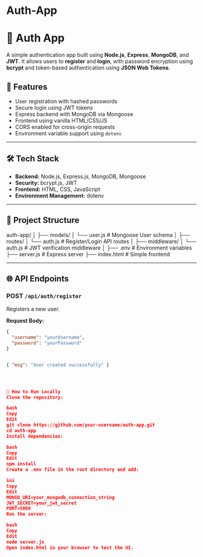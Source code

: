 # Auth-App
# 🔐 Auth App

A simple authentication app built using **Node.js**, **Express**, **MongoDB**, and **JWT**. It allows users to **register** and **login**, with password encryption using **bcrypt** and token-based authentication using **JSON Web Tokens**.

## 🚀 Features

- User registration with hashed passwords
- Secure login using JWT tokens
- Express backend with MongoDB via Mongoose
- Frontend using vanilla HTML/CSS/JS
- CORS enabled for cross-origin requests
- Environment variable support using `dotenv`

---

## 🛠️ Tech Stack

- **Backend:** Node.js, Express.js, MongoDB, Mongoose
- **Security:** bcrypt.js, JWT
- **Frontend:** HTML, CSS, JavaScript
- **Environment Management:** dotenv

---

## 📁 Project Structure

auth-app/ │ ├── models/ │ └── user.js # Mongoose User schema │ ├── routes/ │ └── auth.js # Register/Login API routes │ ├── middleware/ │ └── auth.js # JWT verification middleware │ ├── .env # Environment variables ├── server.js # Express server ├── index.html # Simple frontend



---

## 🌐 API Endpoints

### POST `/api/auth/register`

Registers a new user.

**Request Body:**
```json
{
  "username": "yourUsername",
  "password": "yourPassword"
}


{ "msg": "User created successfully" }




🧪 How to Run Locally
Clone the repository:

bash
Copy
Edit
git clone https://github.com/your-username/auth-app.git
cd auth-app
Install dependencies:

bash
Copy
Edit
npm install
Create a .env file in the root directory and add:

ini
Copy
Edit
MONGO_URI=your_mongodb_connection_string
JWT_SECRET=your_jwt_secret
PORT=5000
Run the server:

bash
Copy
Edit
node server.js
Open index.html in your browser to test the UI.

